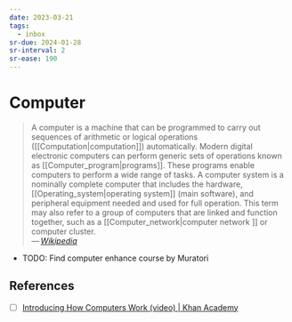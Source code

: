 ```yaml
---
date: 2023-03-21
tags:
  - inbox
sr-due: 2024-01-28
sr-interval: 2
sr-ease: 190
---
```


# Computer

> A computer is a machine that can be programmed to carry out sequences of
> arithmetic or logical operations ([[Computation|computation]]) automatically.
> Modern digital electronic computers can perform generic sets of operations
> known as [[Computer_program|programs]]. These programs enable computers to
> perform a wide range of tasks. A computer system is a nominally complete
> computer that includes the hardware, [[Operating_system|operating system]]
> (main software), and peripheral equipment needed and used for full operation.
> This term may also refer to a group of computers that are linked and function
> together, such as a [[Computer_network|computer network ]] or computer
> cluster.\
> — <cite>[Wikipedia](https://en.wikipedia.org/wiki/Computer)</cite>

- TODO: Find computer enhance course by Muratori

## References

- [ ] [Introducing How Computers Work (video) | Khan Academy](https://www.khanacademy.org/computing/code-org/computers-and-the-internet/how-computers-work/v/khan-academy-and-codeorg-introducing-how-computers-work)
